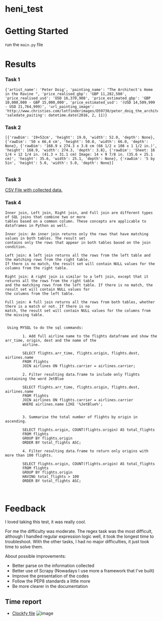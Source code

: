 # heni_test

# Getting Started
run the ```main.py``` file

# Results
### Task 1
```
{'artist_name': 'Peter Doig', 'painting_name': "The Architect's Home in the Ravine ", 'price_realised_gbp': 'GBP 11,282,500', 'price_realised_usd': 'USD 16,370,908', 'price_estimated_gbp': 'GBP 10,000,000 - GBP 15,000,000', 'price_estimated_usd': '(USD 14,509,999 - USD 21,764,999)', 'url_painting_image': 'http://www.christies.com/lotfinderimages/D59730/peter_doig_the_architects_home_in_the_ravine_d5973059h.jpg', 'saledate_paiting': datetime.date(2016, 2, 11)}

```


### Task 2

```
[{'rawDim': '19×52cm', 'height': 19.0, 'width': 52.0, 'depth': None}, {'rawDim': '50 x 66,4 cm', 'height': 50.0, 'width': 66.0, 'depth': None}, {'rawDim': '168.9 x 274.3 x 3.8 cm (66 1/2 x 108 x 1 1/2 in.)', 'height': 168.9, 'width': 274.3, 'depth': 3.8}, {'rawDim': 'Sheet: 16 1/4 × 12 1/4 in. (41.3 × 31.1 cm) Image: 14 × 9 7/8 in. (35.6 × 25.1 cm)', 'height': 35.6, 'width': 25.1, 'depth': None}, {'rawDim': '5 by 5in', 'height': 5.0, 'width': 5.0, 'depth': None}]


```


### Task 3 
[CSV File with collected data.](https://github.com/thiagosilva977/heni_test/releases/download/v1.0.0/collected_data.csv)

### Task 4 
```
Inner join, Left join, Right join, and Full join are different types of SQL joins that combine two or more 
tables based on a common column. These concepts are applicable to dataframes in Python as well.

Inner join: An inner join returns only the rows that have matching values in both tables. The result set 
contains only the rows that appear in both tables based on the join condition.

Left join: A left join returns all the rows from the left table and the matching rows from the right table. 
If there is no match, the result set will contain NULL values for the columns from the right table.

Right join: A right join is similar to a left join, except that it returns all the rows from the right table 
and the matching rows from the left table. If there is no match, the result set will contain NULL values for 
the columns from the left table.

Full join: A full join returns all the rows from both tables, whether there is a match or not. If there is no 
match, the result set will contain NULL values for the columns from the missing table.
        
 
 Using MYSQL to do the sql commands: 
        
        1. Add full airline name to the flights dataframe and show the arr_time, origin, dest and the name of the 
        airline.
        
        SELECT flights.arr_time, flights.origin, flights.dest, airlines.name
        FROM flights
        JOIN airlines ON flights.carrier = airlines.carrier;
    
        2. Filter resulting data.frame to include only flights containing the word JetBlue
        
        SELECT flights.arr_time, flights.origin, flights.dest, airlines.name
        FROM flights
        JOIN airlines ON flights.carrier = airlines.carrier
        WHERE airlines.name LIKE '%JetBlue%';
    
        
        3. Summarise the total number of flights by origin in ascending.
    
        SELECT flights.origin, COUNT(flights.origin) AS total_flights
        FROM flights
        GROUP BY flights.origin
        ORDER BY total_flights ASC;
        
        4. Filter resulting data.frame to return only origins with more than 100 flights.
        
        SELECT flights.origin, COUNT(flights.origin) AS total_flights
        FROM flights
        GROUP BY flights.origin
        HAVING total_flights > 100
        ORDER BY total_flights ASC;
    
        
```

# Feedback
I loved taking this test, it was really cool.

For me the difficulty was moderate.
The regex task was the most difficult, although I handled regular expression logic well, it took the longest time to troubleshoot.
With the other tasks, I had no major difficulties, it just took time to solve them.

About possible improvements: 
- Better parse on the information collected
- Better use of Scrapy (Nowadays I use more a framework that I've built)
- Improve the presentation of the codes
- Follow the PEP8 standards a little more
- Be more clearer in the documentation


## Time report
 - [Clockfy file](https://github.com/thiagosilva977/heni_test/releases/download/v1.0.0/Clockify_Relatorio_De_Tempo_Resumido_12_02_2023-13_02_2023-2.pdf)
 ![image](https://user-images.githubusercontent.com/11250089/218366037-5fc9cbec-6caf-4453-aceb-1c384f1a7732.png)

